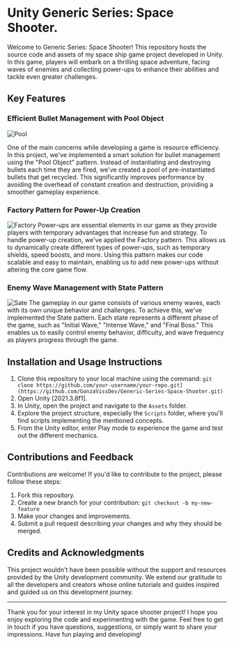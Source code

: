 # Unity Generic Series: Space Shooter.

Welcome to Generic Series: Space Shooter! This repository hosts the source code and assets of my space ship game project developed in Unity. In this game, players will embark on a thrilling space adventure, facing waves of enemies and collecting power-ups to enhance their abilities and tackle even greater challenges.

## Key Features

### Efficient Bullet Management with Pool Object
![Pool](https://github.com/GonzaVissDev/Generic-Series-Space-Shooter/assets/57195786/7aa8e4f9-bc46-49ef-b07e-b1b597406700)

One of the main concerns while developing a game is resource efficiency. In this project, we've implemented a smart solution for bullet management using the "Pool Object" pattern. Instead of instantiating and destroying bullets each time they are fired, we've created a pool of pre-instantiated bullets that get recycled. This significantly improves performance by avoiding the overhead of constant creation and destruction, providing a smoother gameplay experience.

### Factory Pattern for Power-Up Creation
![Factory](https://github.com/GonzaVissDev/Generic-Series-Space-Shooter/assets/57195786/46885763-967b-4c91-815d-85eab3392798)
Power-ups are essential elements in our game as they provide players with temporary advantages that increase fun and strategy. To handle power-up creation, we've applied the Factory pattern. This allows us to dynamically create different types of power-ups, such as temporary shields, speed boosts, and more. Using this pattern makes our code scalable and easy to maintain, enabling us to add new power-ups without altering the core game flow.

### Enemy Wave Management with State Pattern
![Sate](https://github.com/GonzaVissDev/Generic-Series-Space-Shooter/assets/57195786/a65035b3-e3e4-4b46-9741-283f8d3a6dd9)
The gameplay in our game consists of various enemy waves, each with its own unique behavior and challenges. To achieve this, we've implemented the State pattern. Each state represents a different phase of the game, such as "Initial Wave," "Intense Wave," and "Final Boss." This enables us to easily control enemy behavior, difficulty, and wave frequency as players progress through the game.

## Installation and Usage Instructions
1. Clone this repository to your local machine using the command: `git clone https://github.com/your-username/your-repo.git](https://github.com/GonzaVissDev/Generic-Series-Space-Shooter.git)`
2. Open Unity [2021.3.8f1].
3. In Unity, open the project and navigate to the `Assets` folder.
4. Explore the project structure, especially the `Scripts` folder, where you'll find scripts implementing the mentioned concepts.
5. From the Unity editor, enter Play mode to experience the game and test out the different mechanics.

## Contributions and Feedback

Contributions are welcome! If you'd like to contribute to the project, please follow these steps:

1. Fork this repository.
2. Create a new branch for your contribution: `git checkout -b my-new-feature`
3. Make your changes and improvements.
4. Submit a pull request describing your changes and why they should be merged.

## Credits and Acknowledgments

This project wouldn't have been possible without the support and resources provided by the Unity development community. We extend our gratitude to all the developers and creators whose online tutorials and guides inspired and guided us on this development journey.

---

Thank you for your interest in my Unity space shooter project! I hope you enjoy exploring the code and experimenting with the game. Feel free to get in touch if you have questions, suggestions, or simply want to share your impressions. Have fun playing and developing!
